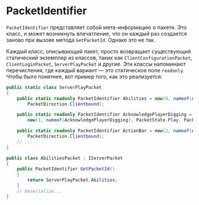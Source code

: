 # PacketIdentifier

`PacketIdentifier` представляет собой мета-информацию о пакете. 
Это класс, и может возникнуть впечатление, что он каждый раз создается заново при вызове метода 
`GetPacketId`. Однако это не так.

Каждый класс, описывающий пакет, просто возвращает существующий статический экземпляр из классов,
таких как `ClientConfigurationPacket`, `ClientLoginPacket`, `ServerPlayPacket` и другие. 
Эти классы напоминают перечисления, где каждый вариант — это статическое поле `readonly`.
Чтобы было понятнее, вот пример того, как это реализуется:

```C#
public static class ServerPlayPacket
{
    public static readonly PacketIdentifier Abilities = new(0, nameof(Abilities), PacketState.Play,
        PacketDirection.Clientbound);

    public static readonly PacketIdentifier AcknowledgePlayerDigging =
        new(1, nameof(AcknowledgePlayerDigging), PacketState.Play, PacketDirection.Clientbound);

    public static readonly PacketIdentifier ActionBar = new(2, nameof(ActionBar), PacketState.Play,
        PacketDirection.Clientbound);
    // ...
}
```

```C#
public class AbilitiesPacket : IServerPacket
{
    public PacketIdentifier GetPacketId()
    {
        return ServerPlayPacket.Abilities;
    }
    // Deserialize...
}
```